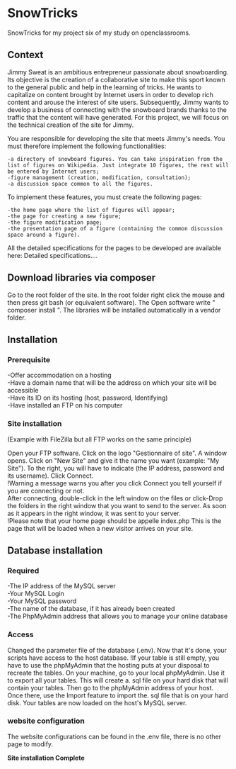 # SnowTricks


SnowTricks for my project six of my study on openclassrooms.

## Context

Jimmy Sweat is an ambitious entrepreneur passionate about snowboarding. Its objective is the creation of a collaborative site to make this sport known to the general public and help in the learning of tricks.
He wants to capitalize on content brought by Internet users in order to develop rich content and arouse the interest of site users. Subsequently, Jimmy wants to develop a business of connecting with the snowboard brands thanks to the traffic that the content will have generated.
For this project, we will focus on the technical creation of the site for Jimmy.

You are responsible for developing the site that meets Jimmy's needs. You must therefore implement the following functionalities:

    -a directory of snowboard figures. You can take inspiration from the list of figures on Wikipedia. Just integrate 10 figures, the rest will be entered by Internet users;
    -figure management (creation, modification, consultation);
    -a discussion space common to all the figures.

To implement these features, you must create the following pages:

    -the home page where the list of figures will appear;
    -the page for creating a new figure;
    -the figure modification page;
    -the presentation page of a figure (containing the common discussion space around a figure).

All the detailed specifications for the pages to be developed are available here: Detailed specifications....
 
## Download libraries via composer

Go to the root folder of the site. In the root folder right click the mouse and then press git bash (or equivalent software). The Open software write  " composer install ". The libraries will be installed automatically in a vendor folder.

## Installation

### Prerequisite

-Offer accommodation on a hosting      
-Have a domain name that will be the address on which your site will be accessible     
-Have its ID on its hosting (host, password, Identifying)      
-Have installed an FTP on his computer       
  
### Site installation
(Example with FileZilla but all FTP works on the same principle)  

  Open your FTP software. Click on the logo "Gestionnaire of site". A window opens. Click on "New Site" and give it the name you want (example: "My Site"). To the right, you will have to indicate (the IP address, password and its username). Click Connect.  
  !Warning a message warns you after you click Connect you tell yourself if you are connecting or not.  
  After connecting, double-click in the left window on the files or click-Drop the folders in the right window that you want to send to the server. As soon as it appears in the right window, it was sent to your server.  
  !Please note that your home page should be appelle index.php This is the page that will be loaded when a new visitor arrives on your site.  
  
## Database installation

### Required

-The IP address of the MySQL server      
-Your MySQL Login      
-Your MySQL password     
-The name of the database, if it has already been created      
-The PhpMyAdmin address that allows you to manage your online database     
  
### Access

   Changed the parameter file of the database (.env). Now that it's done, your scripts have access to the host database.
   !If your table is still empty, you have to use the phpMyAdmin that the hosting puts at your disposal to recreate the tables. On your machine, go to your local phpMyAdmin. Use it to export all your tables. This will create a. sql file on your hard disk that will contain your tables. Then go to the phpMyAdmin address of your host. Once there, use the Import feature to import the. sql file that is on your hard disk. Your tables are now loaded on the host's MySQL server.  
 
 ###   website configuration
 
   The website configurations can be found in the .env file, there is no other page to modify.
    
   __Site installation Complete__

